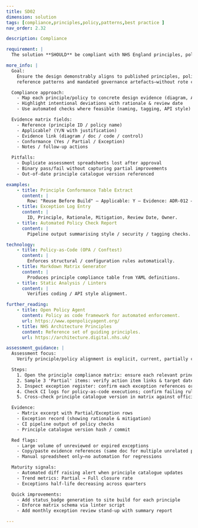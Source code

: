 ```yaml
---
title: SD02
dimension: solution
tags: [compliance,principles,policy,patterns,best practice ]
nav_order: 2.32

description: Compliance

requirement: |
  The solution **SHOULD** be compliant with NHS England principles, policy, patterns and best practice.

more_info: |
  Goal:
    Ensure the design demonstrably aligns to published principles, policies,
    reference patterns and mandated governance artefacts—without rote compliance.

  Compliance approach:
    - Map each principle/policy to concrete design evidence (diagram, ADR, control)
    - Highlight intentional deviations with rationale & review date
    - Use automated checks where feasible (naming, tagging, API style)

  Evidence matrix fields:
    - Reference (principle ID / policy name)
    - Applicable? (Y/N with justification)
    - Evidence link (diagram / doc / code / control)
    - Conformance (Yes / Partial / Exception)
    - Notes / follow-up actions

  Pitfalls:
    - Duplicate assessment spreadsheets lost after approval
    - Binary pass/fail without capturing partial improvements
    - Out-of-date principle catalogue version referenced

examples: 
    - title: Principle Conformance Table Extract
      content: |
        Row: "Reuse Before Build" – Applicable: Y – Evidence: ADR-012 – Status: Partial (legacy component) – Action: migrate by Q2.
    - title: Exception Log Entry
      content: |
        ID, Principle, Rationale, Mitigation, Review Date, Owner.
    - title: Automated Policy Check Report
      content: |
        Pipeline output summarising style / security / tagging checks.

technology:
    - title: Policy-as-Code (OPA / Conftest)
      content: |
        Enforces structural / configuration rules automatically.
    - title: Markdown Matrix Generator
      content: |
        Produces principle compliance table from YAML definitions.
    - title: Static Analysis / Linters
      content: |
        Verifies coding / API style alignment.

further_reading:
    - title: Open Policy Agent
      content: Policy as code framework for automated enforcement.
      url: https://www.openpolicyagent.org/
    - title: NHS Architecture Principles
      content: Reference set of guiding principles.
      url: https://architecture.digital.nhs.uk/

assessment_guidance: |
  Assessment focus:
    Verify principle/policy alignment is explicit, current, partially compliant items are tracked, and exceptions are time-bound with mitigation.

  Steps:
    1. Open the principle compliance matrix: ensure each relevant principle has Applicability + Evidence + Status (not blank or generic).
    2. Sample 3 'Partial' items: verify action item links & target dates exist.
    3. Inspect exception register: confirm each exception references originating principle and has a review date in the future (not expired).
    4. Check CI logs for policy-as-code executions; confirm failing rules block merges or produce actionable feedback.
    5. Cross-check principle catalogue version in matrix against official source to detect drift.

  Evidence:
    - Matrix excerpt with Partial/Exception rows
    - Exception record (showing rationale & mitigation)
    - CI pipeline output of policy checks
    - Principle catalogue version hash / commit

  Red flags:
    - Large volume of unreviewed or expired exceptions
    - Copy/paste evidence references (same doc for multiple unrelated principles)
    - Manual spreadsheet only—no automation for regressions

  Maturity signals:
    - Automated diff raising alert when principle catalogue updates
    - Trend metrics: Partial → Full closure rate
    - Exceptions half-life decreasing across quarters

  Quick improvements:
    - Add status_badge generation to site build for each principle
    - Enforce matrix schema via linter script
    - Add monthly exception review stand-up with summary report

---
```

